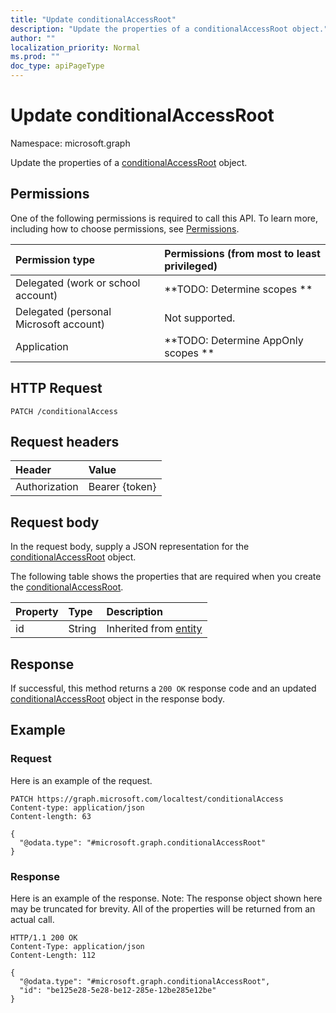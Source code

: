```yaml
---
title: "Update conditionalAccessRoot"
description: "Update the properties of a conditionalAccessRoot object."
author: ""
localization_priority: Normal
ms.prod: ""
doc_type: apiPageType
---
```


# Update conditionalAccessRoot

Namespace: microsoft.graph

Update the properties of a [conditionalAccessRoot](../resources/conditionalaccessroot.md) object.

## Permissions
One of the following permissions is required to call this API. To learn more, including how to choose permissions, see [Permissions](/concepts/permissions-reference.md).

|Permission type|Permissions (from most to least privileged)|
|:---|:---|
|Delegated (work or school account)|**TODO: Determine scopes **|
|Delegated (personal Microsoft account)|Not supported.|
|Application|**TODO: Determine AppOnly scopes **|

## HTTP Request
<!-- {
  "blockType": "ignored"
}
-->
``` http
PATCH /conditionalAccess
```

## Request headers
|Header|Value|
|:---|:---|
|Authorization|Bearer {token}|

## Request body
In the request body, supply a JSON representation for the [conditionalAccessRoot](../resources/conditionalaccessroot.md) object.

The following table shows the properties that are required when you create the [conditionalAccessRoot](../resources/conditionalaccessroot.md).

|Property|Type|Description|
|:---|:---|:---|
|id|String| Inherited from [entity](../resources/entity.md)|



## Response
If successful, this method returns a `200 OK` response code and an updated [conditionalAccessRoot](../resources/conditionalaccessroot.md) object in the response body.

## Example

### Request
Here is an example of the request.
<!-- {
  "blockType": "request",
  "name": "update_conditionalaccessroot"
}
-->
``` http
PATCH https://graph.microsoft.com/localtest/conditionalAccess
Content-type: application/json
Content-length: 63

{
  "@odata.type": "#microsoft.graph.conditionalAccessRoot"
}
```

### Response
Here is an example of the response. Note: The response object shown here may be truncated for brevity. All of the properties will be returned from an actual call.
<!-- {
  "blockType": "response",
  "truncated": true
}
-->
``` http
HTTP/1.1 200 OK
Content-Type: application/json
Content-Length: 112

{
  "@odata.type": "#microsoft.graph.conditionalAccessRoot",
  "id": "be125e28-5e28-be12-285e-12be285e12be"
}
```

